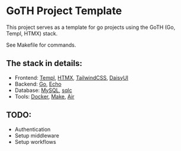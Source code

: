 # GoTH Project Template

This project serves as a template for go projects using the GoTH (Go, Templ, HTMX) stack.

See Makefile for commands.

## The stack in details:
- Frontend: [Templ](https://templ.guide/), [HTMX](https://htmx.org/), [TailwindCSS](https://tailwindcss.com/), [DaisyUI](https://daisyui.com/)
- Backend: [Go](https://go.dev/), [Echo](https://echo.labstack.com/)
- Database: [MySQL](https://www.mysql.com/), [sqlc](https://docs.sqlc.dev/en/latest/tutorials/getting-started-mysql.html)
- Tools: [Docker](https://www.docker.com/), [Make](https://makefiletutorial.com/), [Air](https://github.com/air-verse/air)

## TODO:
- Authentication
- Setup middleware
- Setup workflows